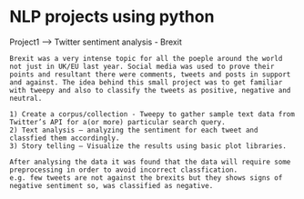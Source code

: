 # NLP projects using python


   Project1 --> Twitter sentiment analysis - Brexit


    Brexit was a very intense topic for all the poeple around the world not just in UK/EU last year. Social media was used to prove their   points and resultant there were comments, tweets and posts in support and against. The idea behind this small project was to get familiar with tweepy and also to classify the tweets as positive, negative and neutral. 

    1) Create a corpus/collection - Tweepy to gather sample text data from Twitter’s API for a(or more) particular search query.
    2) Text analysis — analyzing the sentiment for each tweet and classfied them accordingly.
    3) Story telling — Visualize the results using basic plot libraries.
    
    After analysing the data it was found that the data will require some preprocessing in order to avoid incorrect classfication. 
    e.g. few tweets are not against the brexits but they shows signs of negative sentiment so, was classified as negative. 
